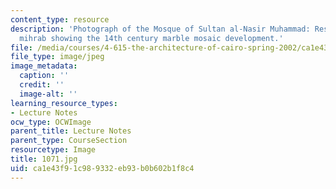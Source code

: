 ```yaml
---
content_type: resource
description: 'Photograph of the Mosque of Sultan al-Nasir Muhammad: Restored main
  mihrab showing the 14th century marble mosaic development.'
file: /media/courses/4-615-the-architecture-of-cairo-spring-2002/ca1e43f91c989332eb93b0b602b1f8c4_1071.jpg
file_type: image/jpeg
image_metadata:
  caption: ''
  credit: ''
  image-alt: ''
learning_resource_types:
- Lecture Notes
ocw_type: OCWImage
parent_title: Lecture Notes
parent_type: CourseSection
resourcetype: Image
title: 1071.jpg
uid: ca1e43f9-1c98-9332-eb93-b0b602b1f8c4
---
```

